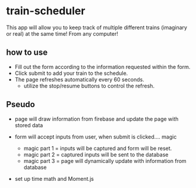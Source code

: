 # train-scheduler

This app will allow you to keep track of multiple different trains (imaginary or real) at the same time! From any computer!

## how to use

*   Fill out the form according to the information requested within the form.
*   Click submit to add your train to the schedule.
*   The page refreshes automatically every 60 seconds.
    -   utilize the stop/resume buttons to control the refresh.

## Pseudo

*   page will draw information from firebase and update the page with stored data
*   form will accept inputs from user, when submit is clicked.... magic
    -   magic part 1 = inputs will be captured and form will be reset.
    -   magic part 2 = captured inputs will be sent to the database
    -   magic part 3 = page will dynamically update with information from database

*   set up time math and Moment.js